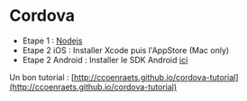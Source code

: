 Cordova
=======

* Etape 1 : [Nodejs](http://nodejs.org/)
* Etape 2 iOS : Installer Xcode puis l'AppStore (Mac only)
* Etape 2 Android : Installer le SDK Android [ici](http://developer.android.com/sdk/index.html)

Un bon tutorial : [http://ccoenraets.github.io/cordova-tutorial](http://ccoenraets.github.io/cordova-tutorial)


